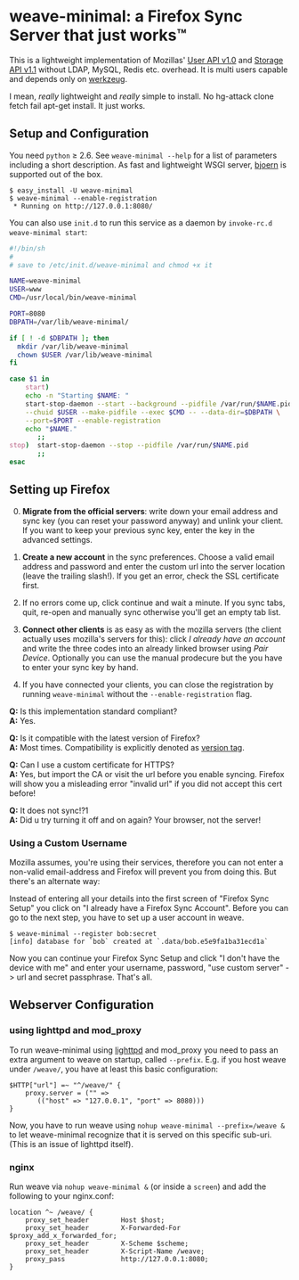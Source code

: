 weave-minimal: a Firefox Sync Server that just works™
=====================================================

This is a lightweight implementation of Mozillas' [User API v1.0][1] and
[Storage API v1.1][2] without LDAP, MySQL, Redis etc. overhead. It is multi
users capable and depends only on [werkzeug][3].

I mean, *really* lightweight and *really* simple to install. No hg-attack clone
fetch fail apt-get install. It just works.

[1]: http://docs.services.mozilla.com/reg/apis.html
[2]: http://docs.services.mozilla.com/storage/apis-1.1.html
[3]: http://werkzeug.pocoo.org/

Setup and Configuration
-----------------------

You need `python` ≥ 2.6. See `weave-minimal --help` for a list of parameters
including a short description. As fast and lightweight WSGI server,
[bjoern](https://github.com/jonashaag/bjoern) is supported out of the box.

    $ easy_install -U weave-minimal
    $ weave-minimal --enable-registration
     * Running on http://127.0.0.1:8080/

You can also use `init.d` to run this service as a daemon
by `invoke-rc.d weave-minimal start`:

```sh
#!/bin/sh
#
# save to /etc/init.d/weave-minimal and chmod +x it

NAME=weave-minimal
USER=www
CMD=/usr/local/bin/weave-minimal

PORT=8080
DBPATH=/var/lib/weave-minimal/

if [ ! -d $DBPATH ]; then
  mkdir /var/lib/weave-minimal
  chown $USER /var/lib/weave-minimal
fi

case $1 in
    start)
    echo -n "Starting $NAME: "
    start-stop-daemon --start --background --pidfile /var/run/$NAME.pid \
    --chuid $USER --make-pidfile --exec $CMD -- --data-dir=$DBPATH \
    --port=$PORT --enable-registration
    echo "$NAME."
       ;;
stop)  start-stop-daemon --stop --pidfile /var/run/$NAME.pid
       ;;
esac
```

Setting up Firefox
------------------

0. **Migrate from the official servers**: write down your email address and sync
   key (you can reset your password anyway) and unlink your client. If you want
   to keep your previous sync key, enter the key in the advanced settings.

1. **Create a new account** in the sync preferences. Choose a valid email
   address and password and enter the custom url into the server location
   (leave the trailing slash!). If you get an error, check the SSL certificate
   first.

2. If no errors come up, click continue and wait a minute. If you sync tabs,
   quit, re-open and manually sync otherwise you'll get an empty tab list.

3. **Connect other clients** is as easy as with the mozilla servers (the client
   actually uses mozilla's servers for this): click *I already have an account*
   and write the three codes into an already linked browser using *Pair Device*.
   Optionally you can use the manual prodecure but the you have to enter your
   sync key by hand.

4. If you have connected your clients, you can close the registration by running
   `weave-minimal` without the `--enable-registration` flag.

**Q:** Is this implementation standard compliant?  
**A:** Yes.

**Q:** Is it compatible with the latest version of Firefox?  
**A:** Most times. Compatibility is explicitly denoted as [version
tag](https://github.com/posativ/weave-minimal/tags).

**Q:** Can I use a custom certificate for HTTPS?  
**A:** Yes, but import the CA or visit the url before you enable syncing.
  Firefox will show you a misleading error "invalid url" if you did not accept
  this cert before!

**Q:** It does not sync!?1  
**A:** Did u try turning it off and on again? Your browser, not the server!

### Using a Custom Username

Mozilla assumes, you're using their services, therefore you can not enter a
non-valid email-address and Firefox will prevent you from doing this. But
there's an alternate way:

Instead of entering all your details into the first screen of "Firefox Sync
Setup" you click on "I already have a Firefox Sync Account". Before you can go
to the next step, you have to set up a user account in weave.

    $ weave-minimal --register bob:secret
    [info] database for `bob` created at `.data/bob.e5e9fa1ba31ecd1a`

Now you can continue your Firefox Sync Setup and click "I don't have the device
with me" and enter your username, password, "use custom server" -> url and
secret passphrase. That's all.


Webserver Configuration
-----------------------

### using lighttpd and mod_proxy

To run weave-minimal using [lighttpd][4] and mod_proxy you need to pass an
extra argument to weave on startup, called `--prefix`. E.g. if you host
weave under `/weave/`, you have at least this basic configuration:

    $HTTP["url"] =~ "^/weave/" {
        proxy.server = ("" =>
           (("host" => "127.0.0.1", "port" => 8080)))
    }

Now, you have to run weave using `nohup weave-minimal --prefix=/weave &` to
let weave-minimal recognize that it is served on this specific sub-uri. (This
is an issue of lighttpd itself).

[4]: http://www.lighttpd.net/

### nginx

Run weave via `nohup weave-minimal &` (or inside a `screen`) and add the
following to your nginx.conf:

    location ^~ /weave/ {
        proxy_set_header        Host $host;
        proxy_set_header        X-Forwarded-For $proxy_add_x_forwarded_for;
        proxy_set_header        X-Scheme $scheme;
        proxy_set_header        X-Script-Name /weave;
        proxy_pass              http://127.0.0.1:8080;
    }
